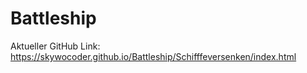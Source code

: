 # Battleship #

Aktueller GitHub Link:
https://skywocoder.github.io/Battleship/Schifffeversenken/index.html
